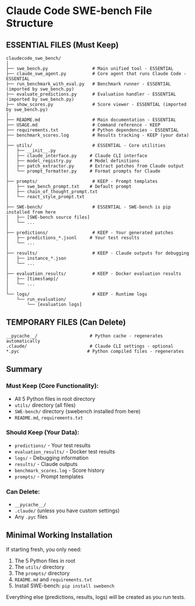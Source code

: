 # Claude Code SWE-bench File Structure

## ESSENTIAL FILES (Must Keep)

```
claudecode_swe_bench/
│
├── swe_bench.py                 # Main unified tool - ESSENTIAL
├── claude_swe_agent.py          # Core agent that runs Claude Code - ESSENTIAL
├── run_benchmark_with_eval.py   # Benchmark runner - ESSENTIAL (imported by swe_bench.py)
├── evaluate_predictions.py      # Evaluation handler - ESSENTIAL (imported by swe_bench.py)
├── show_scores.py               # Score viewer - ESSENTIAL (imported by swe_bench.py)
│
├── README.md                    # Main documentation - ESSENTIAL
├── USAGE.md                     # Command reference - KEEP
├── requirements.txt             # Python dependencies - ESSENTIAL
├── benchmark_scores.log         # Results tracking - KEEP (your data)
│
├── utils/                       # ESSENTIAL - Core utilities
│   ├── __init__.py
│   ├── claude_interface.py     # Claude CLI interface
│   ├── model_registry.py       # Model definitions
│   ├── patch_extractor.py      # Extract patches from Claude output
│   └── prompt_formatter.py     # Format prompts for Claude
│
├── prompts/                     # KEEP - Prompt templates
│   ├── swe_bench_prompt.txt    # Default prompt
│   ├── chain_of_thought_prompt.txt
│   └── react_style_prompt.txt
│
├── SWE-bench/                   # ESSENTIAL - SWE-bench is pip installed from here
│   ├── [SWE-bench source files]
│   └── ...
│
├── predictions/                 # KEEP - Your generated patches
│   ├── predictions_*.jsonl     # Your test results
│   └── ...
│
├── results/                     # KEEP - Claude outputs for debugging
│   ├── instance_*.json
│   └── ...
│
├── evaluation_results/          # KEEP - Docker evaluation results
│   ├── [timestamp]/
│   └── ...
│
└── logs/                        # KEEP - Runtime logs
    └── run_evaluation/
        └── [evaluation logs]
```


## TEMPORARY FILES (Can Delete)

```
__pycache__/                    # Python cache - regenerates automatically
.claude/                        # Claude CLI settings - optional
*.pyc                          # Python compiled files - regenerates
```

## Summary

### Must Keep (Core Functionality):
- All 5 Python files in root directory
- `utils/` directory (all files)
- `SWE-bench/` directory (swebench installed from here)
- `README.md`, `requirements.txt`

### Should Keep (Your Data):
- `predictions/` - Your test results
- `evaluation_results/` - Docker test results  
- `logs/` - Debugging information
- `results/` - Claude outputs
- `benchmark_scores.log` - Score history
- `prompts/` - Prompt templates

### Can Delete:
- `__pycache__/`
- `.claude/` (unless you have custom settings)
- Any `.pyc` files

## Minimal Working Installation

If starting fresh, you only need:
1. The 5 Python files in root
2. The `utils/` directory  
3. The `prompts/` directory
4. `README.md` and `requirements.txt`
5. Install SWE-bench: `pip install swebench`

Everything else (predictions, results, logs) will be created as you run tests.